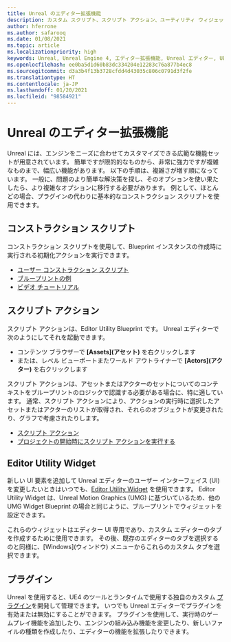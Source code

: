 ```yaml
---
title: Unreal のエディター拡張機能
description: カスタム スクリプト、スクリプト アクション、ユーティリティ ウィジェットを使用して Unreal Engine エディターを拡張する方法について説明します。
author: hferrone
ms.author: safarooq
ms.date: 01/08/2021
ms.topic: article
ms.localizationpriority: high
keywords: Unreal, Unreal Engine 4, エディター拡張機能, Unreal エディター, UE4, HoloLens, HoloLens 2, Mixed Reality, 開発, ドキュメント, ガイド, 機能, Mixed Reality ヘッドセット, Windows Mixed Reality ヘッドセット, 仮想現実ヘッドセット, 移植, アップグレード
ms.openlocfilehash: ee0ba5d1d60b83dc334204e12283c76a877b4ec8
ms.sourcegitcommit: d3a3b4f13b3728cfdd4d43035c806c0791d3f2fe
ms.translationtype: HT
ms.contentlocale: ja-JP
ms.lasthandoff: 01/20/2021
ms.locfileid: "98584921"
---
```

# <a name="editor-extensions-in-unreal"></a>Unreal のエディター拡張機能

Unreal には、エンジンをニーズに合わせてカスタマイズできる広範な機能セットが用意されています。 簡単ですが限的的なものから、非常に強力ですが複雑なものまで、幅広い機能があります。 以下の手順は、複雑さが増す順になっています。 一般に、問題のより簡単な解決策を探し、そのオプションを使い果たしたら、より複雑なオプションに移行する必要があります。 例として、ほとんどの場合、プラグインの代わりに基本的なコンストラクション スクリプトを使用できます。 

<!-- Also, engine modification should be a last resort, as it is not only complex, but integrating changes back into the engine for simple work-around can take a disproportionately long time. -->

## <a name="construction-scripts"></a>コンストラクション スクリプト

コンストラクション スクリプトを使用して、Blueprint インスタンスの作成時に実行される初期化アクションを実行できます。

* [ユーザー コンストラクション スクリプト](https://docs.unrealengine.com/ProgrammingAndScripting/Blueprints/UserGuide/UserConstructionScript/index.html)
* [ブループリントの例](https://docs.unrealengine.com/Resources/ContentExamples/Blueprints/1_4/index.html)
* [ビデオ チュートリアル](https://www.youtube.com/watch?v=z1SD-d9yJmQ&ab_channel=UnrealEngine)

## <a name="scripted-actions"></a>スクリプト アクション

スクリプト アクションは、Editor Utility Blueprint です。 Unreal エディターで次のようにしてそれを起動できます。
* コンテンツ ブラウザーで **[Assets]\(アセット\)** を右クリックします
* または、レベル ビューポートまたワールド アウトライナーで **[Actors]\(アクター\)** を右クリックします

スクリプト アクションは、アセットまたはアクターのセットについてのコンテキストをブループリントのロジックで認識する必要がある場合に、特に適しています。 通常、スクリプト アクションにより、アクションの実行時に選択したアセットまたはアクターのリストが取得され、それらのオブジェクトが変更されたり、グラフで考慮されたりします。

* [スクリプト アクション](https://docs.unrealengine.com/ProductionPipelines/ScriptingAndAutomation/Blueprints/ScriptedActions/index.html)
* [プロジェクトの開始時にスクリプト アクションを実行する](https://docs.unrealengine.com/ProductionPipelines/ScriptingAndAutomation/Blueprints/StartupObjects/index.html)

## <a name="editor-utility-widgets"></a>Editor Utility Widget

新しい UI 要素を追加して Unreal エディターのユーザー インターフェイス (UI) を変更したいときはいつでも、[Editor Utility Widget](https://docs.unrealengine.com/InteractiveExperiences/UMG/UserGuide/EditorUtilityWidgets/index.html) を使用できます。 Editor Utility Widget は、Unreal Motion Graphics (UMG) に基づいているため、他の UMG Widget Blueprint の場合と同じように、ブループリントでウィジェットを設定できます。

これらのウィジェットはエディター UI 専用であり、カスタム エディターのタブを作成するために使用できます。 その後、既存のエディターのタブを選択するのと同様に、[Windows]\(ウィンドウ\) メニューからこれらのカスタム タブを選択できます。

## <a name="plugins"></a>プラグイン

Unreal を使用すると、UE4 のツールとランタイムで使用する独自のカスタム [プラグイン](https://docs.unrealengine.com/ProductionPipelines/Plugins/index.html)を開発して管理できます。 いつでも Unreal エディターでプラグインを有効または無効にすることができます。 プラグインを使用して、実行時のゲームプレイ機能を追加したり、エンジンの組み込み機能を変更したり、新しいファイルの種類を作成したり、エディターの機能を拡張したりできます。

<!-- ## Engine modifications -->

